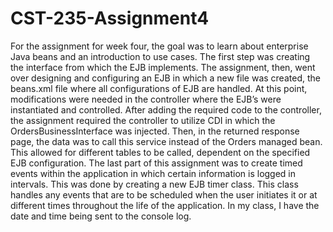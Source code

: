 # CST-235-Assignment4
For the assignment for week four, the goal was to learn about enterprise Java beans and an introduction to use cases. The first step was creating the interface from which the EJB implements. The assignment, then, went over designing and configuring an EJB in which a new file was created, the beans.xml file where all configurations of EJB are handled. At this point, modifications were needed in the controller where the EJB’s were instantiated and controlled. After adding the required code to the controller, the assignment required the controller to utilize CDI in which the OrdersBusinessInterface was injected. Then, in the returned response page, the data was to call this service instead of the Orders managed bean. This allowed for different tables to be called, dependent on the specified EJB configuration. 
The last part of this assignment was to create timed events within the application in which certain information is logged in intervals. This was done by creating a new EJB timer class. This class handles any events that are to be scheduled when the user initiates it or at different times throughout the life of the application. In my class, I have the date and time being sent to the console log. 
